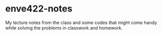 # enve422-notes
My lecture notes from the class and some codes that might come handy while solving the problems in classwork and homework.